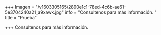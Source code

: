+++
Imagen = "/v1603305165/2890e1c1-78ed-4c6b-ae61-5e3704240a21_a9xawk.jpg"
info = "Consultenos para más información. "
title = "Prueba"

+++
Consultenos para más información.